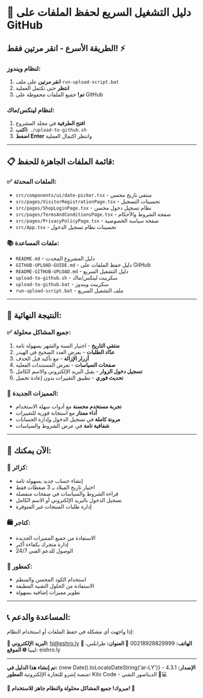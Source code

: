 # 🚀 دليل التشغيل السريع لحفظ الملفات على GitHub

## الطريقة الأسرع - انقر مرتين فقط! ⚡

### لنظام ويندوز:
1. **انقر مرتين** على ملف `run-upload-script.bat`
2. **انتظر** حتى تكتمل العملية
3. **تم!** جميع الملفات محفوظة على GitHub

### لنظام لينكس/ماك:
1. **افتح الطرفية** في مجلد المشروع
2. **اكتب:** `./upload-to-github.sh`
3. **اضغط Enter** وانتظر اكتمال العملية

---

## 📋 قائمة الملفات الجاهزة للحفظ:

### ✅ الملفات المحدثة:
- `src/components/ui/date-picker.tsx` - منتقي تاريخ محسن
- `src/pages/VisitorRegistrationPage.tsx` - تحسينات التسجيل
- `src/pages/ShopLoginPage.tsx` - نظام تسجيل دخول محسن
- `src/pages/TermsAndConditionsPage.tsx` - صفحة الشروط والأحكام
- `src/pages/PrivacyPolicyPage.tsx` - صفحة سياسة الخصوصية
- `src/App.tsx` - تحسينات نظام تسجيل الدخول

### 📚 ملفات المساعدة:
- `README.md` - دليل المشروع المحدث
- `GITHUB-UPLOAD-GUIDE.md` - دليل حفظ الملفات على GitHub
- `README-GITHUB-UPLOAD.md` - دليل التشغيل السريع
- `upload-to-github.sh` - سكريبت لينكس/ماك
- `upload-to-github.bat` - سكريبت ويندوز
- `run-upload-script.bat` - ملف التشغيل السريع

---

## 🎯 النتيجة النهائية:

### ✅ جميع المشاكل محلولة:
1. **منتقي التاريخ** - اختيار السنة والشهر بسهولة تامة
2. **عدّاد الطلبات** - يعرض العدد الصحيح في الهيدر
3. **أزرار الإزالة** - مع تأكيد قبل الحذف
4. **صفحات السياسات** - تعرض المستندات الفعلية
5. **تسجيل دخول الزوار** - يقبل البريد الإلكتروني والاسم الكامل
6. **تحديث فوري** - تطبيق التغييرات بدون إعادة تحميل

### 🌟 المميزات الجديدة:
- **تجربة مستخدم محسنة** مع أدوات سهلة الاستخدام
- **أداء ممتاز** مع استجابة فورية للتغييرات
- **مرونة كاملة** في تسجيل الدخول وإدارة الحسابات
- **شفافية تامة** في عرض الشروط والسياسات

---

## 🎉 الآن يمكنك:

### 👤 كزائر:
- إنشاء حساب جديد بسهولة تامة
- اختيار تاريخ الميلاد بـ 3 ضغطات فقط
- قراءة الشروط والسياسات في صفحات منفصلة
- تسجيل الدخول بالبريد الإلكتروني أو الاسم الكامل
- إدارة طلبات المنتجات غير المتوفرة

### 🛍️ كتاجر:
- الاستفادة من جميع المميزات الجديدة
- إدارة متجرك بكفاءة أكبر
- الوصول للدعم الفني 24/7

### 🔧 كمطور:
- استخدام الكود المحسن والمنظم
- الاستفادة من الحلول التقنية المطبقة
- تطوير مميزات إضافية بسهولة

---

## 📞 المساعدة والدعم:

إذا واجهت أي مشكلة في حفظ الملفات أو استخدام النظام:

**📧 البريد الإلكتروني:** hi@eshro.ly
**📱 الهاتف:** 00218928829999
**📍 العنوان:** طرابلس، ليبيا
**🌐 الموقع:** eishro.ly

---

**تم إنشاء هذا الدليل في:** {new Date().toLocaleDateString('ar-LY')}
**الإصدار:** 4.3.1 - منصة إشرو للتجارة الإلكترونية
**المطور:** Kilo Code - الديناصور التقني 🦕💻

**🎊 مبروك! جميع المشاكل محلولة والنظام جاهز للاستخدام! 🎊**